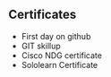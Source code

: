 ## Certificates
* First day on github
* GIT skillup
* Cisco NDG certificate
* Sololearn Certificate



